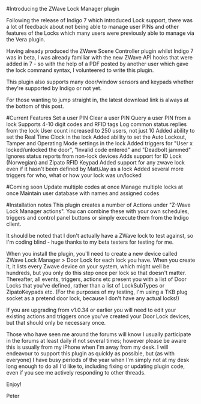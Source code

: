 #Introducing the ZWave Lock Manager plugin

Following the release of Indigo 7 which introduced Lock support, there was a lot of feedback about not being able to manage user PINs and other features of the Locks which many users were previously able to manage via the Vera plugin. 

Having already produced the ZWave Scene Controller plugin whilst Indigo 7 was in beta, I was already familiar with the new ZWave API hooks that were added in 7 - so with the help of a PDF posted by another user which gave the lock command syntax, I volunteered to write this plugin.

This plugin also supports many door/window sensors and keypads whether they're supported by Indigo or not yet. 

For those wanting to jump straight in, the latest download link is always at the bottom of this post. 

#Current Features
Set a user PIN
Clear a user PIN
Query a user PIN from a lock
Supports 4-10 digit codes and RFID tags
Log common status replies from the lock
User count increased to 250 users, not just 10
Added ability to set the Real Time Clock in the lock
Added ability to set the Auto Lockout, Tamper and Operating Mode settings in the lock
Added triggers for "User x locked/unlocked the door", "Invalid code entered" and "Deadbolt jammed"
Ignores status reports from non-lock devices
Adds support for ID Lock (Norwegian) and Zipato RFID Keypad
Added support for any zwave lock even if it hasn't been defined by Matt/Jay as a lock
Added several more triggers for who, what or how your lock was un/locked

#Coming soon
Update multiple codes at once
Manage multiple locks at once
Maintain user database with names and assigned codes

#Installation notes
This plugin creates a number of Actions under "Z-Wave Lock Manager actions". You can combine these with your own schedules, triggers and control panel buttons or simply execute them from the Indigo client. 

It should be noted that I don't actually have a ZWave lock to test against, so I'm coding blind - huge thanks to my beta testers for testing for me. 

When you install the plugin, you'll need to create a new device called ZWave Lock Manager > Door Lock for each lock you have. When you create it, it lists every Zwave device on your system, which might well be hundreds, but you only do this step once per lock so that doesn't matter. Thereafter, all events, triggers, actions etc present you with a list of Door Locks that you've defined, rather than a list of LockSubTypes or ZipatoKeypads etc. (For the purposes of my testing, I'm using a TKB plug socket as a pretend door lock, because I don't have any actual locks!)

If you are upgrading from v1.0.34 or earlier you will need to edit your existing actions and triggers once you've created your Door Lock devices, but that should only be necessary once.

Those who have seen me around the forums will know I usually participate in the forums at least daily if not several times; however please be aware this is usually from my iPhone when I'm away from my desk. I will endeavour to support this plugin as quickly as possible, but (as with everyone) I have busy periods of the year when I'm simply not at my desk long enough to do all I'd like to, including fixing or updating plugin code, even if you see me actively responding to other threads. 

Enjoy!

Peter
